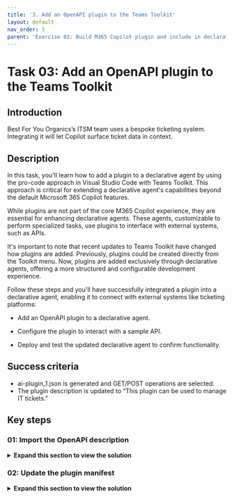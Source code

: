 ```yaml
---
title: '3. Add an OpenAPI plugin to the Teams Toolkit'
layout: default
nav_order: 3
parent: 'Exercise 03: Build M365 Copilot plugin and include in declarative agent'
---
```


# Task 03: Add an OpenAPI plugin to the Teams Toolkit 

## Introduction
Best For You Organics’s ITSM team uses a bespoke ticketing system. Integrating it will let Copilot surface ticket data in context.

## Description
In this task, you'll learn how to add a plugin to a declarative agent by using the pro-code approach in Visual Studio Code with Teams Toolkit. This approach is critical for extending a declarative agent's capabilities beyond the default Microsoft 365 Copilot features. 

 
While plugins are not part of the core M365 Copilot experience, they are essential for enhancing declarative agents. These agents, customizable to perform specialized tasks, use plugins to interface with external systems, such as APIs. 

 
It's important to note that recent updates to Teams Toolkit have changed how plugins are added. Previously, plugins could be created directly from the Toolkit menu. Now, plugins are added exclusively through declarative agents, offering a more structured and configurable development experience. 

 
Follow these steps and you'll have successfully integrated a plugin into a declarative agent, enabling it to connect with external systems like ticketing platforms: 
 
 - Add an OpenAPI plugin to a declarative agent. 

 - Configure the plugin to interact with a sample API. 

 - Deploy and test the updated declarative agent to confirm functionality. 

## Success criteria

 - ai-plugin_1.json is generated and GET/POST operations are selected.
 - The plugin description is updated to “This plugin can be used to manage IT tickets.”

## Key steps

### 01: Import the OpenAPI description

 <details markdown="block"> 
  <summary><strong>Expand this section to view the solution</strong></summary> 

1. Open Visual Studio Code. 

 
1. In Visual Studio Code, go to the **\appPackage\declarativeCopilot.json** file from the previous exercise. 

 
1. On the left, select **Teams Toolkit**. 

 
1. In the left pane, in the **DEVELOPMENT** section, select **Add Action** and then select **Start with an OpenAPI Description Document**. 

	![2eqqsz9j.jpg](../../media/2eqqsz9j.jpg)
 
1. Select **Enter OpenAPI Description Document Location**. 


1. Enter the following URL of the API endpoint's JSON file and select **Enter**.  

    ```
    https://ticketapi-net8.azurewebsites.net/api/swagger.json 
    ``` 

    {: .warning }
    > You may see a warning message. Try selecting **Enter** again until the connection is successful. 

1. Select the **GET** and **POST** options and then select **OK**.  This allows Copilot to interact with GET and POST operations

	![ipgefhca.jpg](../../media/ipgefhca.jpg)

1. Select **manifest.json** from the dropdown list. 

	![56f9dg2m.jpg](../../media/56f9dg2m.jpg)

1. Review the informational pop-up window and then select **Add** to finalize adding the plugin. 

    {: .note }
    > The ai-plugin_1.json file appears in the **appPackage** folder. 

</details>

### 02: Update the plugin manifest

<details markdown="block"> 
  <summary><strong>Expand this section to view the solution</strong></summary> 

1. Navigate to the **\appPackage\ai-plugin_1.json** file. This file contains information about the plugin. 

1. Modify the **description_for_human** field on line 5 with a description of the plugin by entering the following: 

    ```
    This plugin can be used to [manage IT tickets]. 
    ``` 

1. Review the file for details on how it supports retrieving tickets with a keyword and creating new tickets.  

    {: .note }
    > Check the Adaptive Card definition for how ticket information gets displayed. 

1. Scroll down to the **runtimes** section, which indicates that the plugin is implemented using the **OpenAPI** specification. 

    {: .note }
    > This specification is included in the project files so that Copilot can understand how the API works. You can find it in: **\appPackage\apiSpecificationFile\openapi_1.json**

</details>